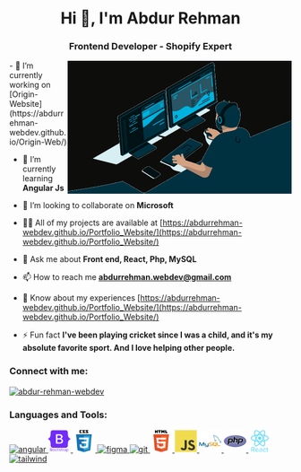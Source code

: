 <h1 align="center">Hi 👋, I'm Abdur Rehman</h1>
<h3 align="center">Frontend Developer - Shopify Expert</h3>
<img align="right" alt="Coding" width="400" src="https://raw.githubusercontent.com/Potential17/Potential17/master/user%20(2).gif">
- 🔭 I’m currently working on [Origin-Website](https://abdurrehman-webdev.github.io/Origin-Web/)

- 🌱 I’m currently learning **Angular Js**

- 👯 I’m looking to collaborate on **Microsoft**

- 👨‍💻 All of my projects are available at [https://abdurrehman-webdev.github.io/Portfolio_Website/](https://abdurrehman-webdev.github.io/Portfolio_Website/)

- 💬 Ask me about **Front end, React, Php, MySQL**

- 📫 How to reach me **abdurrehman.webdev@gmail.com**

- 📄 Know about my experiences [https://abdurrehman-webdev.github.io/Portfolio_Website/](https://abdurrehman-webdev.github.io/Portfolio_Website/)

- ⚡ Fun fact **I've been playing cricket since I was a child, and it's my absolute favorite sport. And I love helping other people.**

<h3 align="left">Connect with me:</h3>
<p align="left">
<a href="https://linkedin.com/in/abdur-rehman-webdev" target="blank"><img align="center" src="https://raw.githubusercontent.com/rahuldkjain/github-profile-readme-generator/master/src/images/icons/Social/linked-in-alt.svg" alt="abdur-rehman-webdev" height="30" width="40" /></a>
</p>

<h3 align="left">Languages and Tools:</h3>
<p align="left"> <a href="https://angular.io" target="_blank" rel="noreferrer"> <img src="https://angular.io/assets/images/logos/angular/angular.svg" alt="angular" width="40" height="40"/> </a> <a href="https://getbootstrap.com" target="_blank" rel="noreferrer"> <img src="https://raw.githubusercontent.com/devicons/devicon/master/icons/bootstrap/bootstrap-plain-wordmark.svg" alt="bootstrap" width="40" height="40"/> </a> <a href="https://www.w3schools.com/css/" target="_blank" rel="noreferrer"> <img src="https://raw.githubusercontent.com/devicons/devicon/master/icons/css3/css3-original-wordmark.svg" alt="css3" width="40" height="40"/> </a> <a href="https://www.figma.com/" target="_blank" rel="noreferrer"> <img src="https://www.vectorlogo.zone/logos/figma/figma-icon.svg" alt="figma" width="40" height="40"/> </a> <a href="https://git-scm.com/" target="_blank" rel="noreferrer"> <img src="https://www.vectorlogo.zone/logos/git-scm/git-scm-icon.svg" alt="git" width="40" height="40"/> </a> <a href="https://www.w3.org/html/" target="_blank" rel="noreferrer"> <img src="https://raw.githubusercontent.com/devicons/devicon/master/icons/html5/html5-original-wordmark.svg" alt="html5" width="40" height="40"/> </a> <a href="https://developer.mozilla.org/en-US/docs/Web/JavaScript" target="_blank" rel="noreferrer"> <img src="https://raw.githubusercontent.com/devicons/devicon/master/icons/javascript/javascript-original.svg" alt="javascript" width="40" height="40"/> </a> <a href="https://www.mysql.com/" target="_blank" rel="noreferrer"> <img src="https://raw.githubusercontent.com/devicons/devicon/master/icons/mysql/mysql-original-wordmark.svg" alt="mysql" width="40" height="40"/> </a> <a href="https://www.php.net" target="_blank" rel="noreferrer"> <img src="https://raw.githubusercontent.com/devicons/devicon/master/icons/php/php-original.svg" alt="php" width="40" height="40"/> </a> <a href="https://reactjs.org/" target="_blank" rel="noreferrer"> <img src="https://raw.githubusercontent.com/devicons/devicon/master/icons/react/react-original-wordmark.svg" alt="react" width="40" height="40"/> </a> <a href="https://tailwindcss.com/" target="_blank" rel="noreferrer"> <img src="https://www.vectorlogo.zone/logos/tailwindcss/tailwindcss-icon.svg" alt="tailwind" width="40" height="40"/> </a> </p>
